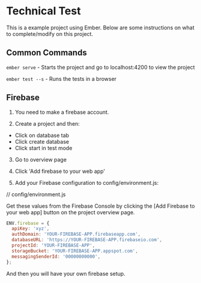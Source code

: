 # Technical Test

This is a example project using Ember. Below are some instructions on what to complete/modify on this project.

## Common Commands

`ember serve` - Starts the project and go to localhost:4200 to view the project

`ember test --s` - Runs the tests in a browser

## Firebase

1. You need to make a firebase account.

2. Create a project and then:

- Click on database tab
- Click create database
- Click start in test mode

3. Go to overview page

4. Click 'Add firebase to your web app'

5. Add your Firebase configuration to config/environment.js:

// config/environment.js

Get these values from the Firebase Console by clicking the [Add Firebase to your web app] button on the project overview page.

```javascript
ENV.firebase = {
  apiKey: 'xyz',
  authDomain: 'YOUR-FIREBASE-APP.firebaseapp.com',
  databaseURL: 'https://YOUR-FIREBASE-APP.firebaseio.com',
  projectId: 'YOUR-FIREBASE-APP',
  storageBucket: 'YOUR-FIREBASE-APP.appspot.com',
  messagingSenderId: '00000000000',
};
```

And then you will have your own firebase setup.
